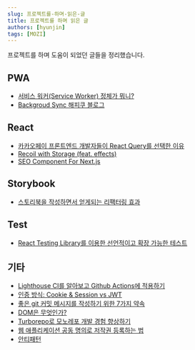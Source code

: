 ```yaml
---
slug: 프로젝트를-하며-읽은-글
title: 프로젝트를 하며 읽은 글
authors: [hyunjin]
tags: [MOZI]
---
```


프로젝트를 하며 도움이 되었던 글들을 정리했습니다.

<!--truncate-->

## PWA

- [서비스 워커(Service Worker) 정체가 뭐니?](https://b.limminho.com/archives/1384)
- [Backgroud Sync 해피쿠 블로그](https://www.happykoo.net/@happykoo/posts/187)

## React

- [카카오페이 프론트엔드 개발자들이 React Query를 선택한 이유](https://tech.kakaopay.com/post/react-query-1/)
- [Recoil with Storage (feat. effects)](https://tech.osci.kr/2022/07/05/recoil-react-js-state-management/)
- [SEO Component For Next.js](https://www.jimraptis.com/blog/seo-component-for-next-js-react)

## Storybook

- [스토리북을 작성하면서 얻게되는 리팩터링 효과](https://fe-developers.kakaoent.com/2022/220609-storybookwise-component-refactoring/)

## Test

- [React Testing Library를 이용한 선언적이고 확장 가능한 테스트](https://ui.toast.com/weekly-pick/ko_20210630)

## 기타

- [Lighthouse CI를 알아보고 Github Actions에 적용하기](https://fe-developers.kakaoent.com/2022/220602-lighthouse-with-github-actions/)
- [인증 방식: Cookie & Session vs JWT](https://tecoble.techcourse.co.kr/post/2021-05-22-cookie-session-jwt/)
- [좋은 git 커밋 메시지를 작성하기 위한 7가지 약속](https://meetup.toast.com/posts/106)
- [DOM은 무엇인가?](https://wit.nts-corp.com/2019/02/14/5522)
- [Turborepo로 모노레포 개발 경험 향상하기](https://engineering.linecorp.com/ko/blog/monorepo-with-turborepo)
- [웹 애플리케이션 공동 명의로 저작권 등록하는 법](https://coding-groot.tistory.com/178)
- [안티패턴](https://ui.toast.com/fe-guide/ko_ANTI-PATTERN)
